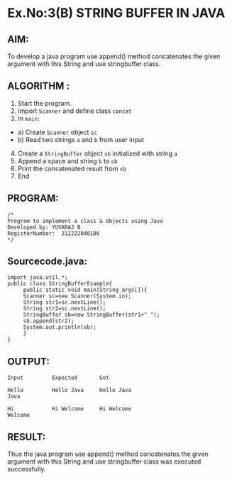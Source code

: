 # Ex.No:3(B) STRING BUFFER IN JAVA

## AIM:

To develop a java program use append() method concatenates the given argument with this String and use stringbuffer class.

## ALGORITHM :

1. Start the program.
2. Import `Scanner` and define class `concat`
3. In `main`:

- a) Create `Scanner` object `sc`
- b) Read two strings `a` and `b` from user input

4. Create a `StringBuffer` object `sb` initialized with string `a`
5. Append a space and string `b` to `sb`
6. Print the concatenated result from `sb`
7. End

## PROGRAM:

```
/*
Program to implement a class & objects using Java
Developed by: YUVARAJ B
RegisterNumber:  212222040186
*/
```

## Sourcecode.java:

```
import java.util.*;
public class StringBufferExample{
     public static void main(String args[]){
     Scanner sc=new Scanner(System.in);
     String str1=sc.nextLine();
     String str2=sc.nextLine();
     StringBuffer sb=new StringBuffer(str1+" ");
     sb.append(str2);
     System.out.println(sb);
     }
}
```

## OUTPUT:

```
Input         Expected       Got

Hello         Hello Java     Hello Java
Java

Hi            Hi Welcome     Hi Welcome
Welcome
```

## RESULT:

Thus the java program use append() method concatenates the given argument with this String and use stringbuffer class was executed successfully.
